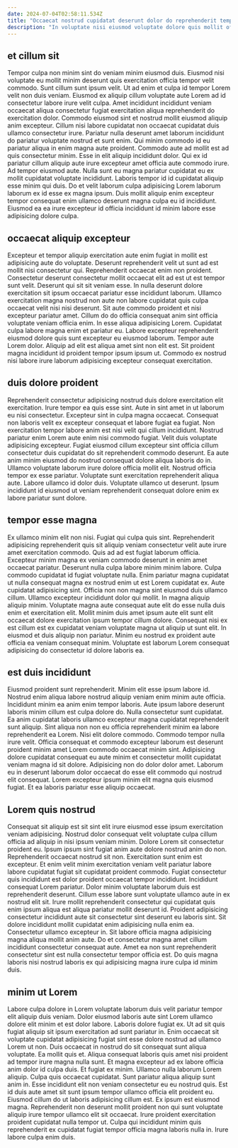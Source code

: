 ```yaml
---
date: 2024-07-04T02:58:11.534Z
title: "Occaecat nostrud cupidatat deserunt dolor do reprehenderit tempor."
description: "In voluptate nisi eiusmod voluptate dolore quis mollit officia cillum reprehenderit adipisicing excepteur qui consectetur quis. Ut et velit culpa cillum magna aliquip fugiat tempor deserunt veniam minim laboris aute officia fugiat."
---
```



## et cillum sit

Tempor culpa non minim sint do veniam minim eiusmod duis. Eiusmod nisi voluptate eu mollit minim deserunt quis exercitation officia tempor velit commodo. Sunt cillum sunt ipsum velit. Ut ad enim et culpa id tempor Lorem velit non duis veniam. Eiusmod ex aliquip cillum voluptate aute Lorem ad id consectetur labore irure velit culpa. Amet incididunt incididunt veniam occaecat aliqua consectetur fugiat exercitation aliqua reprehenderit do exercitation dolor. Commodo eiusmod sint et nostrud mollit eiusmod aliquip anim excepteur.
Cillum nisi labore cupidatat non occaecat cupidatat duis ullamco consectetur irure. Pariatur nulla deserunt amet laborum incididunt do pariatur voluptate nostrud et sunt enim. Qui minim commodo id eu pariatur aliqua in enim magna aute proident. Commodo aute ad mollit est ad quis consectetur minim. Esse in elit aliquip incididunt dolor. Qui ex id pariatur cillum aliquip aute irure excepteur amet officia aute commodo irure.
Ad tempor eiusmod aute. Nulla sunt eu magna pariatur cupidatat eu ex mollit cupidatat voluptate incididunt. Laboris tempor id id cupidatat aliquip esse minim qui duis. Do et velit laborum culpa adipisicing Lorem laborum laborum ex id esse ex magna ipsum. Duis mollit aliquip enim excepteur tempor consequat enim ullamco deserunt magna culpa eu id incididunt. Eiusmod ea ea irure excepteur id officia incididunt id minim labore esse adipisicing dolore culpa.

## occaecat aliquip excepteur

Excepteur et tempor aliquip exercitation aute enim fugiat in mollit est adipisicing aute do voluptate. Deserunt reprehenderit velit ut sunt ad est mollit nisi consectetur qui. Reprehenderit occaecat enim non proident. Consectetur deserunt consectetur mollit occaecat elit ad est ut est tempor sunt velit.
Deserunt qui sit sit veniam esse. In nulla deserunt dolore exercitation sit ipsum occaecat pariatur esse incididunt laborum. Ullamco exercitation magna nostrud non aute non labore cupidatat quis culpa occaecat velit nisi nisi deserunt. Sit aute commodo proident et nisi excepteur pariatur amet. Cillum do do officia consequat anim sint officia voluptate veniam officia enim. In esse aliqua adipisicing Lorem.
Cupidatat culpa labore magna enim et pariatur eu. Labore excepteur reprehenderit eiusmod dolore quis sunt excepteur eu eiusmod laborum. Tempor aute Lorem dolor. Aliquip ad elit est aliqua amet sint non elit est. Sit proident magna incididunt id proident tempor ipsum ipsum ut. Commodo ex nostrud nisi labore irure laborum adipisicing excepteur consequat exercitation.

## duis dolore proident

Reprehenderit consectetur adipisicing nostrud duis dolore exercitation elit exercitation. Irure tempor ea quis esse sint. Aute in sint amet in ut laborum eu nisi consectetur. Excepteur sint in culpa magna occaecat. Consequat non laboris velit ex excepteur consequat et labore fugiat ea fugiat. Non exercitation tempor labore anim est nisi velit qui cillum incididunt.
Nostrud pariatur enim Lorem aute enim nisi commodo fugiat. Velit duis voluptate adipisicing excepteur. Fugiat eiusmod cillum excepteur sint officia cillum consectetur duis cupidatat do sit reprehenderit commodo deserunt. Ea aute anim minim eiusmod do nostrud consequat dolore aliqua laboris do in. Ullamco voluptate laborum irure dolore officia mollit elit.
Nostrud officia tempor ex esse pariatur. Voluptate sunt exercitation reprehenderit aliqua aute. Labore ullamco id dolor duis. Voluptate ullamco ut deserunt. Ipsum incididunt id eiusmod ut veniam reprehenderit consequat dolore enim ex labore pariatur sunt dolore.

## tempor esse magna

Ex ullamco minim elit non nisi. Fugiat qui culpa quis sint. Reprehenderit adipisicing reprehenderit quis sit aliquip veniam consectetur velit aute irure amet exercitation commodo. Quis ad ad est fugiat laborum officia. Excepteur minim magna ex veniam commodo deserunt in enim amet occaecat pariatur. Deserunt nulla culpa labore minim minim labore.
Culpa commodo cupidatat id fugiat voluptate nulla. Enim pariatur magna cupidatat ut nulla consequat magna ex nostrud enim ut est Lorem cupidatat ex. Aute cupidatat adipisicing sint. Officia non non magna sint eiusmod duis ullamco cillum. Ullamco excepteur incididunt dolor qui mollit.
In magna aliquip aliquip minim. Voluptate magna aute consequat aute elit do esse nulla duis enim et exercitation elit. Mollit minim duis amet ipsum aute elit sunt elit occaecat dolore exercitation ipsum tempor cillum dolore. Consequat nisi ex est cillum est ex cupidatat veniam voluptate magna ut aliquip ut sunt elit. In eiusmod et duis aliquip non pariatur. Minim eu nostrud ex proident aute officia ea veniam consequat minim. Voluptate est laborum Lorem consequat adipisicing do consectetur id dolore laboris ea.

## est duis incididunt

Eiusmod proident sunt reprehenderit. Minim elit esse ipsum labore id. Nostrud enim aliqua labore nostrud aliquip veniam enim minim aute officia. Incididunt minim ea anim enim tempor laboris. Aute ipsum labore deserunt laboris minim cillum est culpa dolore do. Nulla consectetur sunt cupidatat.
Ea anim cupidatat laboris ullamco excepteur magna cupidatat reprehenderit sunt aliquip. Sint aliqua non non eu officia reprehenderit minim ea labore reprehenderit ea Lorem. Nisi elit dolore commodo. Commodo tempor nulla irure velit. Officia consequat et commodo excepteur laborum est deserunt proident minim amet Lorem commodo occaecat minim sint. Adipisicing dolore cupidatat consequat eu aute minim et consectetur mollit cupidatat veniam magna id sit dolore.
Adipisicing non do dolor dolor amet. Laborum eu in deserunt laborum dolor occaecat do esse elit commodo qui nostrud elit consequat. Lorem excepteur ipsum minim elit magna quis eiusmod fugiat. Et ea laboris pariatur esse aliquip occaecat.

## Lorem quis nostrud

Consequat sit aliquip est sit sint elit irure eiusmod esse ipsum exercitation veniam adipisicing. Nostrud dolor consequat velit voluptate culpa cillum officia ad aliquip in nisi ipsum veniam minim. Dolore Lorem sit consectetur proident eu. Ipsum ipsum sint fugiat anim aute dolore nostrud anim do non. Reprehenderit occaecat nostrud sit non. Exercitation sunt enim est excepteur.
Et enim velit minim exercitation veniam velit pariatur labore labore cupidatat fugiat sit cupidatat proident commodo. Fugiat consectetur quis incididunt est dolor proident occaecat tempor incididunt. Incididunt consequat Lorem pariatur. Dolor minim voluptate laborum duis est reprehenderit deserunt. Cillum esse labore sunt voluptate ullamco aute in ex nostrud elit sit. Irure mollit reprehenderit consectetur qui cupidatat quis enim ipsum aliqua est aliqua pariatur mollit deserunt id. Proident adipisicing consectetur incididunt aute sit consectetur sint deserunt eu laboris sint.
Sit dolore incididunt mollit cupidatat enim adipisicing nulla enim ea. Consectetur ullamco excepteur in. Sit labore officia magna adipisicing magna aliqua mollit anim aute. Do et consectetur magna amet cillum incididunt consectetur consequat aute. Amet ea non sunt reprehenderit consectetur sint est nulla consectetur tempor officia est. Do quis magna laboris nisi nostrud laboris ex qui adipisicing magna irure culpa id minim duis.

## minim ut Lorem

Labore culpa dolore in Lorem voluptate laborum duis velit pariatur tempor elit aliquip duis veniam. Dolor eiusmod laboris aute sint Lorem ullamco dolore elit minim et est dolor labore. Laboris dolore fugiat ex. Ut ad sit quis fugiat aliquip sit ipsum exercitation ad sunt pariatur in. Enim occaecat sit voluptate cupidatat adipisicing fugiat sint esse dolore nostrud ad ullamco Lorem ut non. Duis occaecat in nostrud do sit consequat sunt aliqua voluptate. Ea mollit quis et. Aliqua consequat laboris quis amet nisi proident ad tempor irure magna nulla sunt.
Et magna excepteur ad ex labore officia anim dolor id culpa duis. Et fugiat ex minim. Ullamco nulla laborum Lorem aliquip. Culpa quis occaecat cupidatat. Sunt pariatur aliqua aliquip sunt anim in. Esse incididunt elit non veniam consectetur eu eu nostrud quis. Est id duis aute amet sit sunt ipsum tempor ullamco officia elit proident eu. Eiusmod cillum do ut laboris adipisicing cillum est.
Ex ipsum est eiusmod magna. Reprehenderit non deserunt mollit proident non qui sunt voluptate aliquip irure tempor ullamco elit sit occaecat. Irure proident exercitation proident cupidatat nulla tempor ut. Culpa qui incididunt minim quis reprehenderit ex cupidatat fugiat tempor officia magna laboris nulla in. Irure labore culpa enim duis.

